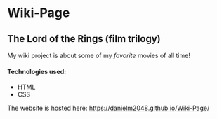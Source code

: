 # Wiki-Page

## The Lord of the Rings (film trilogy)

My wiki project is about some of my <em>favorite</em> movies of all time!

#### Technologies used:

- HTML
- CSS

The website is hosted here:
https://danielm2048.github.io/Wiki-Page/
